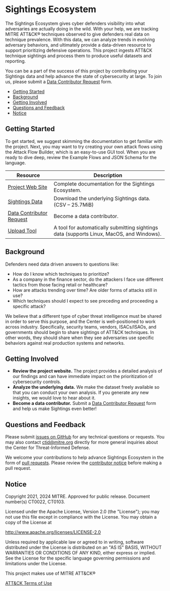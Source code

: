 # Sightings Ecosystem

The Sightings Ecosystem gives cyber defenders visibility into what adversaries are
actually doing in the wild. With your help, we are tracking MITRE ATT&CK® techniques
observed to give defenders real data on technique prevalence. With this data, we can
analyze trends in evolving adversary behaviors, and ultimately provide a data-driven
resource to support prioritizing defensive operations. This project ingests ATT&CK
technique sightings and process them to produce useful datasets and reporting.

You can be a part of the success of this project by contributing your Sightings data and
help advance the state of cybersecurity at large. To join us, please submit a [Data
Contributor
Request](https://ctid.mitre.org/projects/sightings-ecosystem)
form.

- [Getting Started](#getting-started)
- [Background](#background)
- [Getting Involved](#getting-involved)
- [Questions and Feedback](#questions-and-feedback)
- [Notice](#notice)

## Getting Started

To get started, we suggest skimming the documentation to get familiar with the project.
Next, you may want to try creating your own attack flows using the Attack Flow Builder,
which is an easy-to-use GUI tool. When you are ready to dive deep, review the Example
Flows and JSON Schema for the language.

| Resource                                                                                                                                   | Description                                                                              |
| ------------------------------------------------------------------------------------------------------------------------------------------ | ---------------------------------------------------------------------------------------- |
| [Project Web Site](https://center-for-threat-informed-defense.github.io/sightings_ecosystem/)                                              | Complete documentation for the Sightings Ecosystem.                                      |
| [Sightings Data](https://ctidpublic.blob.core.windows.net/sightings/sightings_v2_public.csv)                                               | Download the underlying Sightings data. (CSV – 25.7MiB)                                  |
| [Data Contributor Request](https://ctid.mitre.org/projects/sightings-ecosystem) | Become a data contributor.                                                               |
| [Upload Tool](https://github.com/center-for-threat-informed-defense/sightings_ecosystem/tree/main/uploaders)                               | A tool for automatically submitting sightings data (supports Linux, MacOS, and Windows). |

## Background

Defenders need data driven answers to questions like:

- How do I know which techniques to prioritize?
- As a company in the finance sector, do the attackers I face use different tactics from
  those facing retail or healthcare?
- How are attacks trending over time? Are older forms of attacks still in use?
- Which techniques should I expect to see preceding and proceeding a specific attack?

We believe that a different type of cyber threat intelligence must be shared in order to
serve this purpose, and the Center is well-positioned to work across industry.
Specifically, security teams, vendors, ISACs/ISAOs, and governments should begin to
share sightings of ATT&CK techniques. In other words, they should share when they see
adversaries use specific behaviors against real production systems and networks.

## Getting Involved

- **Review the project website.** The project provides a detailed analysis of our
  findings and can have immediate impact on the prioritization of cybersecurity
  controls.
- **Analyze the underlying data.** We make the dataset freely available so that you can
  conduct your own analysis. If you generate any new insights, we would love to hear
  about it.
- **Become a data contributor.** Submit a [Data Contributor
  Request](https://ctid.mitre.org/projects/sightings-ecosystem)
  form and help us make Sightings even better!

## Questions and Feedback

Please submit [issues on
GitHub](https://github.com/center-for-threat-informed-defense/sightings_ecosystem/issues)
for any technical questions or requests. You may also contact
[ctid@mitre.org](mailto:ctid@mitre.org?subject=Question%20about%20Sightings%20Ecosystem)
directly for more general inquiries about the Center for Threat-Informed Defense.

We welcome your contributions to help advance Sightings Ecosystem in the form of [pull
requests](https://github.com/center-for-threat-informed-defense/sightings_ecosystem/pulls).
Please review the [contributor
notice](https://github.com/center-for-threat-informed-defense/sightings_ecosystem/blob/main/CONTRIBUTING.md)
before making a pull request.

## Notice

Copyright 2021, 2024 MITRE. Approved for public release. Document number(s)
CT0022, CT0103.

Licensed under the Apache License, Version 2.0 (the "License"); you may not use this
file except in compliance with the License. You may obtain a copy of the License at

<http://www.apache.org/licenses/LICENSE-2.0>

Unless required by applicable law or agreed to in writing, software distributed under
the License is distributed on an "AS IS" BASIS, WITHOUT WARRANTIES OR CONDITIONS OF ANY
KIND, either express or implied. See the License for the specific language governing
permissions and limitations under the License.

This project makes use of MITRE ATT&CK®

[ATT&CK Terms of Use](https://attack.mitre.org/resources/terms-of-use/)
